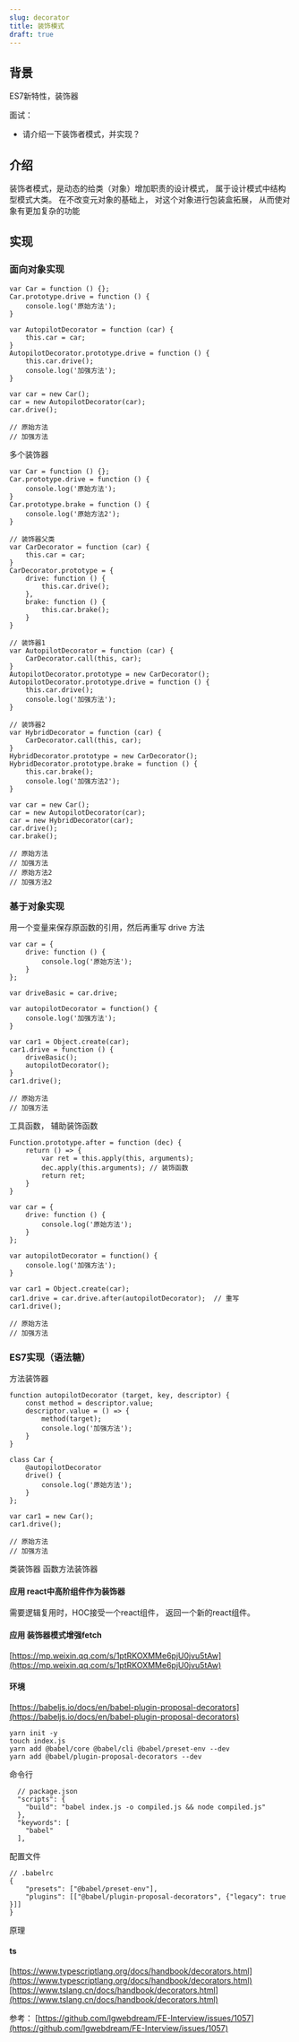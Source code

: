 ```yaml
---
slug: decorator
title: 装饰模式
draft: true
---
```




## 背景
ES7新特性，装饰器


面试：

- 请介绍一下装饰者模式，并实现？



## 介绍




装饰者模式，是动态的给类（对象）增加职责的设计模式， 属于设计模式中结构型模式大类。
在不改变元对象的基础上， 对这个对象进行包装盒拓展， 从而使对象有更加复杂的功能


## 实现
### 面向对象实现


```
var Car = function () {};
Car.prototype.drive = function () {
    console.log('原始方法');
}

var AutopilotDecorator = function (car) {
    this.car = car;
}
AutopilotDecorator.prototype.drive = function () {
    this.car.drive();
    console.log('加强方法');
}

var car = new Car();
car = new AutopilotDecorator(car);
car.drive();

// 原始方法
// 加强方法
```
多个装饰器
```
var Car = function () {};
Car.prototype.drive = function () {
    console.log('原始方法');
}
Car.prototype.brake = function () {
    console.log('原始方法2');
}

// 装饰器父类
var CarDecorator = function (car) {
    this.car = car;
}
CarDecorator.prototype = {
    drive: function () {
        this.car.drive();
    },
    brake: function () {
        this.car.brake();
    }
}

// 装饰器1
var AutopilotDecorator = function (car) {
    CarDecorator.call(this, car);
}
AutopilotDecorator.prototype = new CarDecorator();
AutopilotDecorator.prototype.drive = function () {
    this.car.drive();
    console.log('加强方法');
}

// 装饰器2
var HybridDecorator = function (car) {
    CarDecorator.call(this, car);
}
HybridDecorator.prototype = new CarDecorator();
HybridDecorator.prototype.brake = function () {
    this.car.brake();
    console.log('加强方法2');
}

var car = new Car();
car = new AutopilotDecorator(car);
car = new HybridDecorator(car);
car.drive();
car.brake();

// 原始方法
// 加强方法
// 原始方法2
// 加强方法2
```
### 基于对象实现
用一个变量来保存原函数的引用，然后再重写 drive 方法
```
var car = {
    drive: function () {
        console.log('原始方法');
    }
};

var driveBasic = car.drive;

var autopilotDecorator = function() {
    console.log('加强方法');
}

var car1 = Object.create(car);
car1.drive = function () {
    driveBasic();
    autopilotDecorator();
}
car1.drive();

// 原始方法
// 加强方法
```
工具函数， 辅助装饰函数
```
Function.prototype.after = function (dec) {
    return () => {
        var ret = this.apply(this, arguments);
        dec.apply(this.arguments); // 装饰函数
        return ret;
    }
}

var car = {
    drive: function () {
        console.log('原始方法');
    }
};

var autopilotDecorator = function() {
    console.log('加强方法');
}

var car1 = Object.create(car);
car1.drive = car.drive.after(autopilotDecorator);  // 重写
car1.drive();

// 原始方法
// 加强方法
```
### ES7实现（语法糖）
方法装饰器
```
function autopilotDecorator (target, key, descriptor) {
    const method = descriptor.value;
    descriptor.value = () => {
        method(target);
        console.log('加强方法');
    }
}

class Car {
    @autopilotDecorator
    drive() {
        console.log('原始方法');
    }
};

var car1 = new Car();
car1.drive();

// 原始方法
// 加强方法
```
类装饰器
函数方法装饰器
#### 应用 react中高阶组件作为装饰器
 需要逻辑复用时，HOC接受一个react组件， 返回一个新的react组件。
#### 应用 装饰器模式增强fetch
[https://mp.weixin.qq.com/s/1ptRKOXMMe6pjU0jvu5tAw](https://mp.weixin.qq.com/s/1ptRKOXMMe6pjU0jvu5tAw)
#### 环境
[https://babeljs.io/docs/en/babel-plugin-proposal-decorators](https://babeljs.io/docs/en/babel-plugin-proposal-decorators)
```
yarn init -y
touch index.js
yarn add @babel/core @babel/cli @babel/preset-env --dev
yarn add @babel/plugin-proposal-decorators --dev
```
命令行
```
  // package.json
  "scripts": {
    "build": "babel index.js -o compiled.js && node compiled.js"
  },
  "keywords": [
    "babel"
  ],
```
配置文件
```
// .babelrc
{
    "presets": ["@babel/preset-env"],
    "plugins": [["@babel/plugin-proposal-decorators", {"legacy": true }]]
}
```


原理


#### ts
[https://www.typescriptlang.org/docs/handbook/decorators.html](https://www.typescriptlang.org/docs/handbook/decorators.html)
[https://www.tslang.cn/docs/handbook/decorators.html](https://www.tslang.cn/docs/handbook/decorators.html)




参考：
[https://github.com/lgwebdream/FE-Interview/issues/1057](https://github.com/lgwebdream/FE-Interview/issues/1057)
